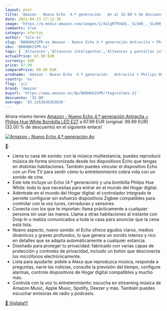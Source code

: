 ```yaml
---
layout: post
title: 'Amazon - Nuevo Echo  4.ª generación   An al 32.00 % de descuento'
date: 2021-04-23 17:12:36
image: 'https://m.media-amazon.com/images/I/41CgRT9VAXL._SL500_._SL400_.jpg'
comments: true
category: ofertas
author: 'tole.es'
slug: 'B08H6K2SPR-es Amazon - Nuevo Echo 4.ª generación Antracita + Philips Hue...'
sku: 'B08H6K2SPR-es'
tags: [ 'Altavoces','Altavoces inteligentes','Altavoces y pantallas inteligentes Echo','Dispositivos Amazon','Dispositivos Amazon y Accesorios','Electrónica','Equipos de audio y Hi-Fi','amazon','hue','philips', ]
actualPrice: 67.99 EUR
currency: EUR
price: 67.99
comparePrice: 99.99 EUR
prodname: 'Amazon - Nuevo Echo  4.ª generación   Antracita + Philips Hue White Bombilla LED E27'
country: 'es'
flag: '🇪🇸'
brand: 'Amazon'
buyurl: 'https://www.amazon.es/dp/B08H6K2SPR/?tag=tolees-21'
descuento: '32.00'
average: '83.1263636363636'
---
```


Ahora mismo tienes [Amazon - Nuevo Echo  4.ª generación   Antracita + Philips Hue White Bombilla LED E27](https://www.amazon.es/dp/B08H6K2SPR/?tag=tolees-21) a 67.99 EUR (original: 99.99 EUR) (32.00 %  de descuento) en el siguiente enlace!

[![Amazon - Nuevo Echo  4.ª generación   An](https://m.media-amazon.com/images/I/41CgRT9VAXL._SL500_._SL400_.jpg)](https://www.amazon.es/dp/B08H6K2SPR/?tag=tolees-21)

🔎:

- Llena tu casa de sonido: con la música multiestancia, puedes reproducir música de forma sincronizada desde los dispositivos Echo que tengas en distintas habitaciones. También puedes vincular el dispositivo Echo con un Fire TV para sentir cómo tu entretenimiento cobra vida con un sonido de cine.
- Este lote incluye un Echo (4.ª generación) y una bombilla Philips Hue White: todo lo que necesitas para entrar en el mundo del Hogar digital.
- Adéntrate en el mundo del Hogar digital: el controlador integrado te permite configurar sin esfuerzo dispositivos Zigbee compatibles para controlar con la voz luces, cerraduras y sensores.
- Conecta con los que te importan: llama prácticamente a cualquier persona sin usar las manos. Llama a otras habitaciones al instante con Drop In o realiza comunicados a toda la casa para anunciar que la cena está lista.
- Nuevo aspecto, nuevo sonido: el Echo ofrece agudos claros, medios dinámicos y graves profundos, lo que genera un sonido intenso y rico en detalles que se adapta automáticamente a cualquier estancia.
- Diseñado para proteger tu privacidad: fabricado con varias capas de protección y controles de privacidad, incluido un botón que desconecta los micrófonos electrónicamente.
- Lista para ayudarte: pídele a Alexa que reproduzca música, responda a preguntas, narre las noticias, consulte la previsión del tiempo, configure alarmas, controle dispositivos de Hogar digital compatibles y mucho más.
- Controla con la voz tu entretenimiento: escucha en streaming música de Amazon Music, Apple Music, Spotify, Deezer y más. También puedes escuchar emisoras de radio y pódcasts.

[🛒 Visítala!!!](https://www.amazon.es/dp/B08H6K2SPR/?tag=tolees-21)
